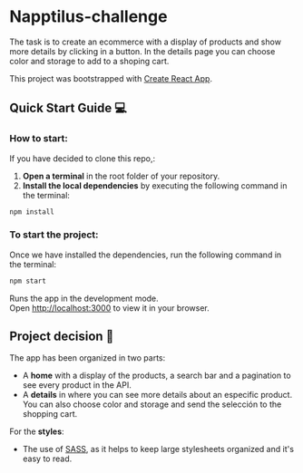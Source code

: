 # Napptilus-challenge

The task is to create an ecommerce with a display of products and show more details by clicking in a button. In the details page you can choose color and storage to add to a shoping cart.

This project was bootstrapped with [Create React App](https://github.com/facebook/create-react-app).

## Quick Start Guide :computer:

### How to start:

If you have decided to clone this repo,:
1. **Open a terminal** in the root folder of your repository.
1. **Install the local dependencies** by executing the following command in the terminal:

```bash
npm install
```

### To start the project:

Once we have installed the dependencies, run the following command in the terminal:

```bash
npm start
```
Runs the app in the development mode.\
Open [http://localhost:3000](http://localhost:3000) to view it in your browser.


## Project decision :notebook_with_decorative_cover:

The app has been organized in two parts:

* A **home** with a display of the products, a search bar and a pagination to see every product in the API.
* A **details** in where you can see more details about an especific product. You can also choose color and storage and send the selección to the shopping cart.

For the **styles**:

* The use of [SASS](https://sass-lang.com/), as it helps to keep large stylesheets organized and it's easy to read.
